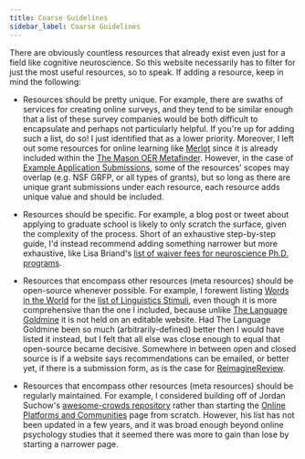 ```yaml
---
title: Coarse Guidelines
sidebar_label: Coarse Guidelines
---
```


There are obviously countless resources that already exist even just for a field like cognitive neuroscience. So this website necessarily has to filter for just the most useful resources, so to speak. If adding a resource, keep in mind the following:

* Resources should be pretty unique. For example, there are swaths of services for creating online surveys, and they tend to be similar enough that a list of these survey companies would be both difficult to encapsulate and perhaps not particularly helpful. If you're up for adding such a list, do so! I just identified that as a lower priority. Moreover, I left out some resources for online learning like [Merlot](https://www.merlot.org) since it is already included within the [The Mason OER Metafinder](https://oer.deepwebaccess.com). However, in the case of [Example Application Submissions](/opportunities/example-submissions), some of the resources' scopes may overlap (e.g. NSF GRFP, or all types of grants), but so long as there are unique grant submissions under each resource, each resource adds unique value and should be included.

* Resources should be specific. For example, a blog post or tweet about applying to graduate school is likely to only scratch the surface, given the complexity of the process. Short of an exhaustive step-by-step guide, I'd instead recommend adding something narrower but more exhaustive, like Lisa Briand's [list of waiver fees for neuroscience Ph.D. programs](https://docs.google.com/spreadsheets/d/10R0epmS9wthYqchUg_DhQN4NAkNxAkyuVA9NgZG2sWA/edit#gid=0).

* Resources that encompass other resources (meta resources) should be open-source whenever possible. For example, I forewent listing [Words in the World](http://wordsintheworld.ca/research/resources-by-language) for the [list of Linguistics Stimuli](/running-studies/execution/stimuli/experiment-stimuli/linguistics), even though it is more comprehensive than the one I included, because unlike [The Language Goldmine](http://languagegoldmine.com) it is not held on an editable website. Had The Language Goldmine been so much (arbitrarily-defined) better then I would have listed it instead, but I felt that all else was close enough to equal that open-source became decisive. Somewhere in between open and closed source is if a website says recommendations can be emailed, or better yet, if there is a submission form, as is the case for [ReimagineReview](https://reimaginereview.asapbio.org).

* Resources that encompass other resources (meta resources) should be regularly maintained. For example, I considered building off of Jordan Suchow's [awesome-crowds repository](https://github.com/suchow/awesome-crowds) rather than starting the [Online Platforms and Communities](/running-studies/execution/online-platforms-communities) page from scratch. However, his list has not been updated in a few years, and it was broad enough beyond online psychology studies that it seemed there was more to gain than lose by starting a narrower page.
